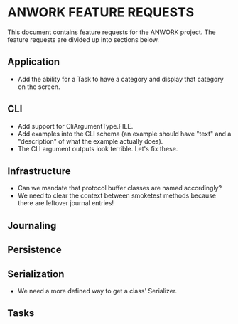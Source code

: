 # ANWORK FEATURE REQUESTS

This document contains feature requests for the ANWORK project. The feature requests are divided up
into sections below.

## Application
- Add the ability for a Task to have a category and display that category on the screen.

## CLI
- Add support for CliArgumentType.FILE.
- Add examples into the CLI schema (an example should have "text" and a "description" of what the
  example actually does).
- The CLI argument outputs look terrible. Let's fix these.

## Infrastructure
- Can we mandate that protocol buffer classes are named accordingly?
- We need to clear the context between smoketest methods because there are leftover journal entries!

## Journaling

## Persistence

## Serialization
- We need a more defined way to get a class' Serializer.

## Tasks